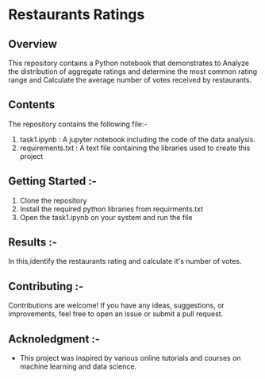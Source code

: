 # Restaurants Ratings 

## Overview

This repository contains a Python notebook that demonstrates to Analyze the distribution of aggregate ratings and determine the most common rating range and Calculate the average number of votes received by restaurants.
## Contents

The repository contains the following file:-

1.  task1.ipynb : A jupyter notebook including the code of the data analysis.
2.  requirements.txt : A text file containing the libraries used to create this project

## Getting Started :-

1. Clone the repository
2. Install the required python libraries from requirments.txt
3. Open the task1.ipynb on your system and run the file

## Results :-

In this,identify the restaurants rating and calculate it's number of  votes.

## Contributing :-

Contributions are welcome! If you have any ideas, suggestions, or improvements, feel free to open an issue or submit a pull request.

## Acknoledgment :-

- This project was inspired by various online tutorials and courses on machine learning and data science.
